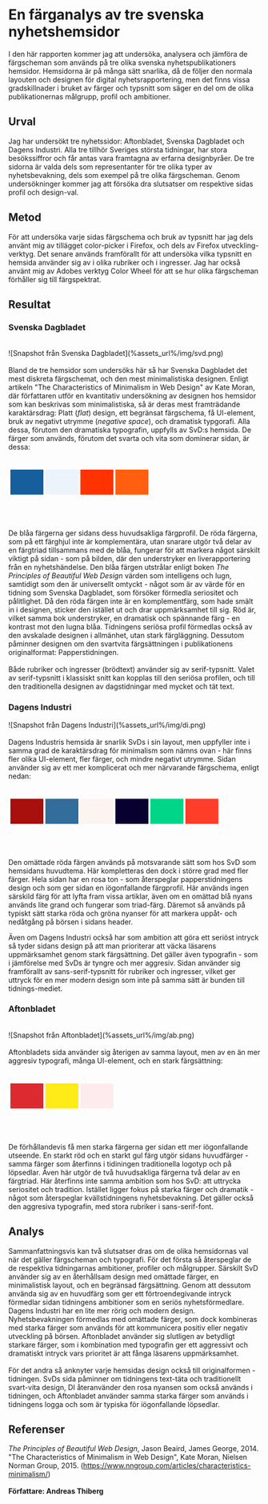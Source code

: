 
En färganalys av tre svenska nyhetshemsidor
=======================

I den här rapporten kommer jag att undersöka, analysera och jämföra de färgscheman som används på tre olika svenska
nyhetspublikationers hemsidor. Hemsidorna är på många sätt snarlika, då de följer den normala layouten och designen för digital
nyhetsrapportering, men det finns vissa gradskillnader i bruket av färger och typsnitt som säger en del om de olika 
publikationernas målgrupp, profil och ambitioner.

Urval
-----------------------

Jag har undersökt tre nyhetssidor: Aftonbladet, Svenska Dagbladet och Dagens Industri. Alla tre tillhör Sveriges största tidningar,
har stora besökssiffror och får antas vara framtagna av erfarna designbyråer. De tre sidorna är valda dels som representanter för tre 
olika typer av nyhetsbevakning, dels som exempel på tre olika färgscheman. Genom undersökninger kommer jag att försöka dra slutsatser om
respektive sidas profil och design-val. 

Metod
-----------------------

För att undersöka varje sidas färgschema och bruk av typsnitt har jag dels använt mig av tillägget color-picker i Firefox, och dels av Firefox utveckling-verktyg.
Det senare används framförallt för att undersöka vilka typsnitt en hemsida använder sig av i olika rubriker och i ingresser. 
Jag har också använt mig av Adobes verktyg Color Wheel för att se hur olika färgscheman förhåller sig till färgspektrat. 

Resultat
-----------------------

<h3>Svenska Dagbladet</h3>
<br>
![Snapshot från Svenska Dagbladet](%assets_url%/img/svd.png)
<br>
<br>
Bland de tre hemsidor som undersöks här så har Svenska Dagbladet det mest diskreta färgschemat, och den mest minimalistiska designen.
Enligt artikeln "The Characteristics of Minimalism in Web Design" av Kate Moran, där författaren utför en kvantitativ undersökning av 
designen hos hemsidor som kan beskrivas som minimalistiska, så är deras mest framträdande karaktärsdrag: Platt (<i>flat</i>) design, ett begränsat färgschema,
få UI-element, bruk av negativt utrymme (<i>negative space</i>), och dramatisk typgorafi. Alla dessa, förutom den dramatiska typografin, uppfylls av SvD:s hemsida.
De färger som används, förutom det svarta och vita som dominerar sidan, är dessa:
<br>
<br>
<table style="border-spacing: 4px; border-collapse: separate">
<tr>
<td style="height: 50px; width: 50px; background-color: #175E9D">
<td style="height: 50px; width: 50px; background-color: #ECF3FA">
<td style="height: 50px; width: 50px; background-color: #FF3300">
<td style="height: 50px; width: 50px; background-color: #FF5F0E">
</tr>
</table>
<br>
<br>

De blåa färgerna ger sidans dess huvudsakliga färgprofil. De röda färgerna, som på ett färghjul inte är komplementära, utan snarare utgör två delar av en färgtriad tillsammans med de blåa, fungerar för att markera något särskilt viktigt på sidan - som på bilden, där den understryker en liverapportering från en nyhetshändelse. Den blåa färgen utstrålar enligt boken <i>The Principles of Beautiful Web Design</i> värden som intelligens och lugn, samtidigt som den är universellt omtyckt - något som är av värde för en tidning som Svenska Dagbladet, som försöker förmedla seriositet och pålitlighet. Då den röda färgen inte är en komplementfärg, som hade smält in i designen,  sticker den istället ut och drar uppmärksamhet till sig. Röd är, vilket samma bok understryker, en dramatisk och spännande färg - en kontrast mot den lugna blåa. 
Tidningens seriösa profil förmedlas också av den avskalade designen i allmänhet, utan stark färgläggning. Dessutom påminner designen om den svartvita färgsättningen i publikationens originalformat: Papperstidningen.
<br><br>
Både rubriker och ingresser (brödtext) använder sig av serif-typsnitt. Valet av serif-typsnitt i klassiskt snitt kan kopplas till den seriösa profilen, och till den traditionella designen av dagstidningar med mycket och tät text.

<h3>Dagens Industri</h3>
![Snapshot från Dagens Industri](%assets_url%/img/di.png)
<br>
<br>
Dagens Industris hemsida är snarlik SvDs i sin layout, men uppfyller inte i samma grad de karaktärsdrag för minimalism som nämns ovan - här finns fler olika UI-element, fler färger, och mindre negativt utrymme. Sidan använder sig av ett mer komplicerat och mer närvarande färgschema, enligt nedan:
<br>
<br>
<table style="border-spacing: 4px; border-collapse: separate">
<tr>
<td style="height: 50px; width: 50px; background-color: #A7100C">
<td style="height: 50px; width: 50px; background-color: #326D9B">
<td style="height: 50px; width: 50px; background-color: #FBF4F1">
<td style="height: 50px; width: 50px; background-color: #08002F">
<td style="height: 50px; width: 50px; background-color: #00D588">
<td style="height: 50px; width: 50px; background-color: #FF3E2A">
</tr>
</table>
<br>
<br>

Den omättade röda färgen används på motsvarande sätt som hos SvD som hemsidans huvudtema. Här kompletteras den dock i större grad med fler färger. Hela sidan har en rosa ton - som återspeglar papperstidningens design och som ger sidan en iögonfallande färgprofil. Här används ingen särskild färg för att lyfta fram vissa artiklar, även om en omättad blå nyans används lite grand och fungerar som triad-färg. Däremot så används på typiskt sätt starka röda och gröna nyanser för att markera uppåt- och nedåtgång på börsen i sidans header.

Även om Dagens Industri också har som ambition att göra ett seriöst intryck så tyder sidans design på att man prioriterar att väcka läsarens uppmärksamhet genom stark färgsättning. Det gäller även typografin - som i jämförelse med SvDs är tyngre och mer aggresiv. Sidan använder sig framförallt av sans-serif-typsnitt för rubriker och ingresser, vilket ger uttryck för en mer modern design som inte på samma sätt är bunden till tidnings-mediet. 

<h3>Aftonbladet</h3>
<br>
![Snapshot från Aftonbladet](%assets_url%/img/ab.png)
<br>
<br>
Aftonbladets sida använder sig återigen av samma layout, men av en än mer aggresiv typografi, många UI-element, och en stark färgsättning:
<br>
<br>
<table style="border-spacing: 4px; border-collapse: separate">
<tr>
<td style="height: 50px; width: 50px; background-color: #DD2A30">
<td style="height: 50px; width: 50px; background-color: #FFEB18">
<td style="height: 50px; width: 50px; background-color: #FEEBEE">
</tr>
</table>
<br>
<br>

De förhållandevis få men starka färgerna ger sidan ett mer iögonfallande utseende. En starkt röd och en starkt gul färg utgör sidans huvudfärger - samma färger som återfinns i tidiningen traditionella logotyp och på löpsedlar. Även här utgör de två huvudsakliga färgerna två delar av en färgtriad.
Här återfinns inte samma ambition som hos SvD: att uttrycka seriositet och tradition. Istället ligger fokus på starka färger och dramatik - något som återspeglar kvällstidningens nyhetsbevakning. Det gäller också den aggresiva typografin, med stora rubriker i sans-serif-font.

Analys
-----------------------

Sammanfattningsvis kan två slutsatser dras om de olika hemsidornas val när det gäller färgscheman och typografi. För det första så återspeglar de de respektiva tidningarnas ambitioner, profiler och målgrupper. Särskilt SvD använder sig av en återhållsam design med omättade färger, en minimalistisk layout, och en begränsad färgsättning. Genom att dessutom använda sig av en huvudfärg som ger ett förtroendegivande intryck förmedlar sidan tidningens ambitioner som en seriös nyhetsförmedlare. Dagens Industri har en lite mer rörig och modern design. Nyhetsbevakningen förmedlas med omättade färger, som dock kombineras med starka färger som används för att kommunicera positiv eller negativ utveckling på börsen. Aftonbladet använder sig slutligen av betydligt starkare färger, som i kombination med typografin ger ett aggressivt och dramatiskt intryck vars prioritet är att fånga läsarens uppmärksamhet.
<br><br>
För det andra så anknyter varje hemsidas design också till originalformen - tidningen. SvDs sida påminner om tidningens text-täta och traditionellt svart-vita design, DI återanvänder den rosa nyansen som också används i tidningen, och Aftonbladet använder samma starka färger som används i tidningens logga och som är typiska för iögonfallande löpsedlar.

Referenser
-----------------------

<i>The Principles of Beautiful Web Design</i>, Jason Beaird, James George, 2014.
"The Characteristics of Minimalism in Web Design", Kate Moran, Nielsen Norman Group, 2015. (https://www.nngroup.com/articles/characteristics-minimalism/)
<br><br>
<b>Författare: Andreas Thiberg</b>